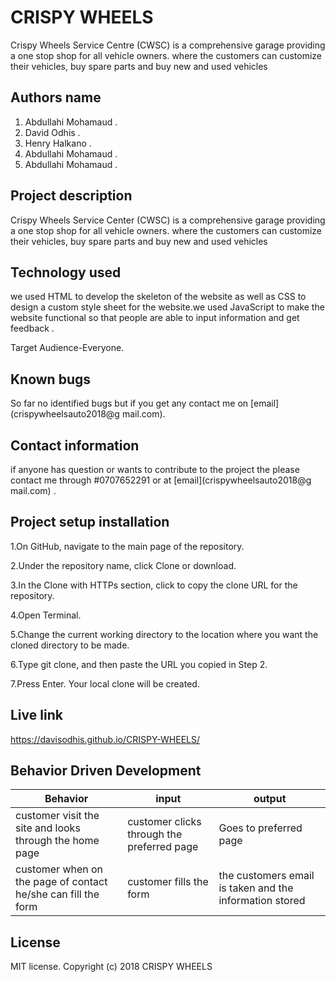 # CRISPY WHEELS

Crispy Wheels Service Centre (CWSC) is a comprehensive garage providing a one stop shop for all vehicle owners. where the customers can customize their vehicles, buy spare parts and buy new and used vehicles



## Authors name

1. Abdullahi Mohamaud  .
2. David Odhis .
3. Henry Halkano .
4. Abdullahi Mohamaud .
5. Abdullahi Mohamaud .


## Project description

Crispy Wheels Service Center (CWSC) is a comprehensive garage providing a one stop shop for all vehicle owners. where the customers can customize their vehicles, buy spare parts and buy new and used vehicles


## Technology used

we used HTML to develop the skeleton of the website as well as CSS to design a custom style sheet for the website.we used JavaScript to make the website functional so that people are able to input information and get feedback .

Target Audience-Everyone.

## Known bugs

So far no identified bugs but if you get any contact me on [email](crispywheelsauto2018@g mail.com).

## Contact information

if anyone has question or wants to contribute to the project the please contact me through #0707652291 or at [email](crispywheelsauto2018@g mail.com) .

## Project setup installation

1.On GitHub, navigate to the main page of the repository.

2.Under the repository name, click Clone or download.

3.In the Clone with HTTPs section, click  to copy the clone URL for the repository.

4.Open Terminal.

5.Change the current working directory to the location where you want the cloned directory to be made.

6.Type git clone, and then paste the URL you copied in Step 2.

7.Press Enter. Your local clone will be created.

## Live link

https://davisodhis.github.io/CRISPY-WHEELS/


## Behavior Driven Development

|Behavior|input|output|
|--------|-----|------|
|customer visit the site and looks through the home page|customer clicks through the preferred page|Goes to preferred page|
|customer when on the page of contact he/she can fill the form|customer fills the form|the customers email is taken and the information stored|


## License

MIT license. Copyright (c) 2018 CRISPY WHEELS
